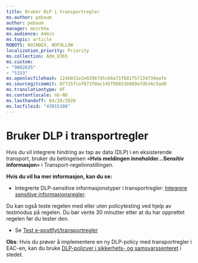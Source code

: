```yaml
---
title: Bruker DLP i transportregler
ms.author: pebaum
author: pebaum
manager: mnirkhe
ms.audience: Admin
ms.topic: article
ROBOTS: NOINDEX, NOFOLLOW
localization_priority: Priority
ms.collection: Adm_O365
ms.custom:
- "9002635"
- "5153"
ms.openlocfilehash: 124b031e2e029b745c66a71f681f57134739eafe
ms.sourcegitcommit: 07725fcaf073f0ac145f98653b989afdb34c5ad0
ms.translationtype: HT
ms.contentlocale: nb-NO
ms.lasthandoff: 04/28/2020
ms.locfileid: "43915188"
---
```

# <a name="using-dlp-in-transport-rules"></a>Bruker DLP i transportregler

Hvis du vil integrere hindring av tap av data (DLP) i en eksisterende transport, bruker du betingelsen «**Hvis meldingen inneholder...Sensitiv informasjon**» i Transport-regelinnstillingen.

**Hvis du vil ha mer informasjon, kan du se:**

- Integrerte DLP-sensitive informasjonstyper i transportregler: [Integrere sensitive informasjonsregler](https://docs.microsoft.com/exchange/security-and-compliance/data-loss-prevention/integrate-sensitive-information-rules).

Du kan også teste regelen med eller uten policytesting ved hjelp av testmodus på regelen.  Du bør vente 30 minutter etter at du har opprettet regelen før du tester den.

- Se [Test e-postflyt/transportregler](https://docs.microsoft.com/exchange/security-and-compliance/mail-flow-rules/test-mail-flow-rules)

**Obs**: Hvis du prøver å implementere en ny DLP-policy med transportregler i EAC-en, kan du bruke [DLP-policyer i sikkerhets- og samsvarssenteret](https://docs.microsoft.com/microsoft-365/compliance/data-loss-prevention-policies?view=o365-worldwide) i stedet.
